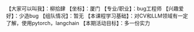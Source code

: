 【大家可以叫我】：柳拾肆
【坐标】：厦门
【专业/职业】：bug工程师
【兴趣爱好】：少造bug
【组队情况】：暂无
【本课程学习基础】：对CV和LLM领域有一定了解，使用pytorch，langchain
【本期活动目标】：多一份实力